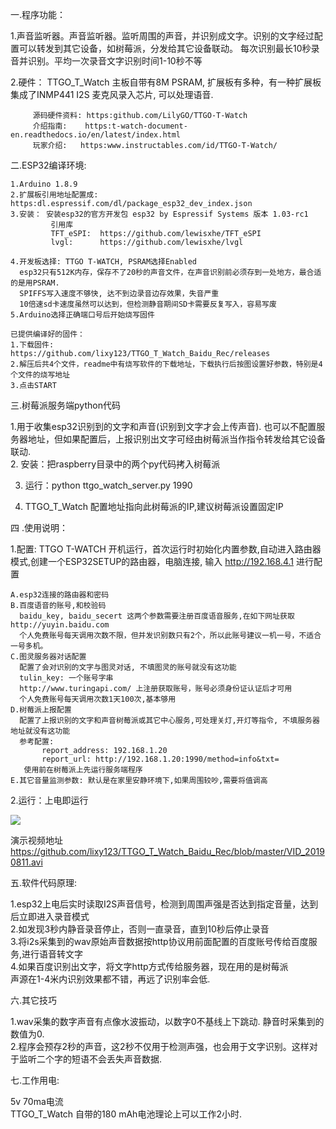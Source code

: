 

   
一.程序功能： 

1.声音监听器。声音监听器。监听周围的声音，并识别成文字。识别的文字经过配置可以转发到其它设备，如树莓派，分发给其它设备联动。
             每次识别最长10秒录音并识别。平均一次录音文字识别时间1-10秒不等
             
2.硬件：    TTGO_T_Watch 主板自带有8M PSRAM, 扩展板有多种，有一种扩展板集成了INMP441 I2S 麦克风录入芯片, 可以处理语音.

         源码硬件资料: https:github.com/LilyGO/TTGO-T-Watch         
         介绍指南:    https:t-watch-document-en.readthedocs.io/en/latest/index.html         
         玩家介绍:   https:www.instructables.com/id/TTGO-T-Watch/


二.ESP32编译环境:

    1.Arduino 1.8.9    
    2.扩展板引用地址配置成: https:dl.espressif.com/dl/package_esp32_dev_index.json    
    3.安装： 安装esp32的官方开发包 esp32 by Espressif Systems 版本 1.03-rc1    
             引用库            
             TFT_eSPI:  https://github.com/lewisxhe/TFT_eSPI
             lvgl:      https://github.com/lewisxhe/lvgl
            
    4.开发板选择: TTGO T-WATCH, PSRAM选择Enabled
      esp32只有512K内存，保存不了20秒的声音文件，在声音识别前必须存到一处地方，最合适的是用PSRAM.
      SPIFFS写入速度不够快, 达不到边录音边存效果，失音严重
      10倍速sd卡速度虽然可以达到，但检测静音期间SD卡需要反复写入，容易写废      
    5.Arduino选择正确端口号后开始烧写固件
    
    已提供编译好的固件：           
    1.下载固件:
    https://github.com/lixy123/TTGO_T_Watch_Baidu_Rec/releases
    2.解压后共4个文件，readme中有烧写软件的下载地址，下载执行后按图设置好参数，特别是4个文件的烧写地址
    3.点击START
 
三.树莓派服务端python代码

1.用于收集esp32识别到的文字和声音(识别到文字才会上传声音).
也可以不配置服务器地址，但如果配置后，上报识别出文字可经由树莓派当作指令转发给其它设备联动.        
2. 安装：把raspberry目录中的两个py代码拷入树莓派

3. 运行：python ttgo_watch_server.py 1990 

4. TTGO_T_Watch 配置地址指向此树莓派的IP,建议树莓派设置固定IP

四 .使用说明：

  1.配置: TTGO T-WATCH 开机运行，首次运行时初始化内置参数,自动进入路由器模式,创建一个ESP32SETUP的路由器，电脑连接,
    输入 http://192.168.4.1 进行配置
   
    A.esp32连接的路由器和密码    
    B.百度语音的账号,和校验码
      baidu_key, baidu_secert 这两个参数需要注册百度语音服务,在如下网址获取 http://yuyin.baidu.com
      个人免费账号每天调用次数不限，但并发识别数只有2个，所以此账号建议一机一号，不适合一号多机。      
    C.图灵服务器对话配置
      配置了会对识别的文字与图灵对话, 不填图灵的账号就没有这功能      
      tulin_key: 一个账号字串      
      http://www.turingapi.com/ 上注册获取账号，账号必须身份证认证后才可用      
      个人免费账号每天调用次数1天100次,基本够用      
    D.树莓派上报配置
      配置了上报识别的文字和声音树莓派或其它中心服务,可处理关灯,开灯等指令, 不填服务器地址就没有这功能      
      参考配置:
           report_address: 192.168.1.20
           report_url: http://192.168.1.20:1990/method=info&txt=           
       使用前在树莓派上先运行服务端程序       
    E.其它音量监测参数: 默认是在家里安静环境下,如果周围较吵,需要将值调高
    
  2.运行：上电即运行

   <img src= 'https://github.com/lixy123/TTGO_T_Watch_Baidu_Rec/blob/master/IMG_20190811_1359341.jpg' />

演示视频地址
   https://github.com/lixy123/TTGO_T_Watch_Baidu_Rec/blob/master/VID_20190811.avi

五.软件代码原理:

  1.esp32上电后实时读取I2S声音信号，检测到周围声强是否达到指定音量，达到后立即进入录音模式  
  2.如发现3秒内静音录音停止，否则一直录音，直到10秒后停止录音  
  3.将i2s采集到的wav原始声音数据按http协议用前面配置的百度账号传给百度服务,进行语音转文字  
  4.如果百度识别出文字，将文字http方式传给服务器，现在用的是树莓派  
  声源在1-4米内识别效果都不错，再远了识别率会低.


六.其它技巧

  1.wav采集的数字声音有点像水波振动，以数字0不基线上下跳动. 静音时采集到的数值为0.  
  2.程序会预存2秒的声音，这2秒不仅用于检测声强，也会用于文字识别。这样对于监听二个字的短语不会丢失声音数据.
  
七.工作用电:

  5v 70ma电流   
  TTGO_T_Watch 自带的180 mAh电池理论上可以工作2小时. 

